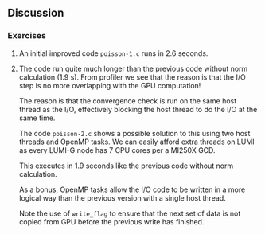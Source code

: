 ## Discussion

### Exercises

1. An initial improved code `poisson-1.c` runs in 2.6 seconds.

2. The code run quite much longer than the previous code without norm calculation (1.9 s).
   From profiler we see that the reason is that the I/O step is no more overlapping
   with the GPU computation!

   The reason is that the convergence check is run on the same host thread as the I/O,
   effectively blocking the host thread to do the I/O at the same time.

   The code `poisson-2.c` shows a possible solution to this using two host threads
   and OpenMP tasks. We can easily afford extra threads on LUMI as every LUMI-G node
   has 7 CPU cores per a MI250X GCD.

   This executes in 1.9 seconds like the previous code without norm calculation.

   As a bonus, OpenMP tasks allow the I/O code to be written in a more logical way than
   the previous version with a single host thread.

   Note the use of `write_flag` to ensure that the next set of data is not copied from
   GPU before the previous write has finished.
